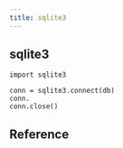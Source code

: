 ```yaml
---
title: sqlite3
---
```


## sqlite3

```
import sqlite3

conn = sqlite3.connect(db)
conn.
conn.close()
```

## Reference
